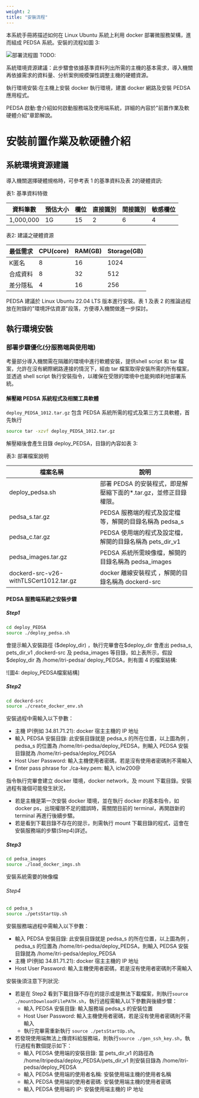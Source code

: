 ```yaml
---
weight: 2
title: "安裝流程"
---
```


本系統手冊將描述如何在 Linux Ubuntu 系統上利用 docker 部署微服務架構，進而組成 PEDSA 系統。安裝的流程如圖 3:

![部署流程圖](以後補) TODO:

系統環境資源建議：此步驟會依據基準資料列出所需的主機的基本需求，導入機關再依據需求的資料量、分析案例規模彈性調整主機的硬體資源。

執行環境安裝:在主機上安裝 docker 執行環境，建置 docker 網路及安裝 PEDSA 應用程式。

PEDSA 啟動:會介紹如何啟動服務端及使用端系統，詳細的內容於"前置作業及軟硬體介紹"章節解說。

# 安裝前置作業及軟硬體介紹

## 系統環境資源建議

導入機關選擇硬體規格時，可參考表 1 的基準資料及表 2的硬體資訊:

表1: 基準資料特徵

| 資料筆數  | 預估大小 | 欄位 | 直接識別 | 間接識別 | 敏感欄位 |
| --------- | -------- | ---- | -------- | -------- | -------- |
| 1,000,000 | 1G       | 15   | 2        | 6        | 4        |

表2: 建議之硬體資源

| 最低需求 | CPU(core) | RAM(GB) | Storage(GB) |
| -------- | --------- | ------- | ----------- |
| K匿名    | 8         | 16      | 1024        |
| 合成資料 | 8         | 32      | 512         |
| 差分隱私 | 4         | 16      | 256         |

PEDSA 建議於 Linux Ubuntu 22.04 LTS 版本進行安裝。表 1 及表 2 的推論過程放在附錄的"環境評估資源"段落，方便導入機關做進一步探討。

## 執行環境安裝

### 部署步驟優化(分服務端與使用端)

考量部分導入機關需在隔離的環境中進行軟體安裝，提供shell script 和 tar 檔案，允許在沒有網際網路連接的情況下，經由 tar 檔案取得安裝所需的所有檔案，並透過 shell script 執行安裝指令，以確保在受限的環境中也能夠順利地部署系統。

#### 解壓縮 PEDSA 系統程式及相關工具軟體

`deploy_PEDSA_1012.tar.gz` 包含 PEDSA 系統所需的程式及第三方工具軟體，首先執行

```sh
source tar -xzvf deploy_PEDSA_1012.tar.gz
```

解壓縮後會產生目錄 deploy_PEDSA，目錄的內容如表 3:

表3: 部署檔案說明

| 檔案名稱                               | 說明                                                               |
| -------------------------------------- | ------------------------------------------------------------------ |
| deploy_pedsa.sh                        | 部署 PEDSA 的安裝程式，即是解壓縮下面的\*.tar.gz，並修正目錄權限。 |
| pedsa_s.tar.gz                         | PEDSA 服務端的程式及設定檔等，解開的目錄名稱為 pedsa_s             |
| pedsa_c.tar.gz                         | PEDSA 使用端的程式及設定檔，解開的目錄名稱為 pets_dir_v1           |
| pedsa_images.tar.gz                    | PEDSA 系統所需映像檔，解開的目錄名稱為 pedsa_images                |
| dockerd-src-v26-withTLSCert1012.tar.gz | docker 離線安裝程式 ，解開的目錄名稱為 dockerd-src                 |

#### PEDSA 服務端系統之安裝步驟

##### Step1

```sh
cd deploy_PEDSA
source ./deploy_pedsa.sh
```

會提示輸入安裝路徑 (\$deploy_dir) ，執行完畢會在\$deploy_dir 會產出 pedsa_s, pets_dir_v1 ,dockerd-src 及 pedsa_images 等目錄，如上表所示，假設$deploy_dir 為 /home/itri-pedsa/ deploy_PEDSA，則有圖 4 的檔案結構:

![圖4: deploy_PEDSA檔案結構]

##### Step2

```sh
cd dockerd-src
source ./create_docker_env.sh
```

安裝過程中需輸入以下參數：

- 主機 IP(例如 34.81.71.21): docker 宿主主機的 IP 地址
- 輸入 PEDSA 安裝目錄: 此安裝目錄就是 pedsa_s 的所在位置，以上圖為例 ， pedsa_s 的位置為 /home/itri-pedsa/deploy_PEDSA，則輸入 PEDSA 安裝目錄就為 /home/itri-pedsa/deploy_PEDSA
- Host User Password: 輸入主機使用者密碼，若是沒有使用者密碼則不需輸入
- Enter pass phrase for ./ca-key.pem: 輸入 iclw200\@

指令執行完畢會建立 docker 環境，docker network，及 mount 下載目錄。安裝過程有幾個可能發生狀況，

- 若是主機是第一次安裝 docker 環境，並在執行 docker 的基本指令，如 docker ps，出現權限不足的錯誤時，需關閉目前的 terminal，再開啟新的 terminal 再進行後續步驟。
- 若是看到下載目錄不存在的提示，則需執行 mount 下載目錄的程式，這會在安裝服務端的步驟(Step4)詳述。

##### Step3

```sh
cd pedsa_images
source ./load_docker_imgs.sh
```

安裝系統需要的映像檔

###### Step4

```sh
cd pedsa_s
source ./petsStartUp.sh
```

安裝服務端過程中需輸入以下參數：

- 輸入 PEDSA 安裝目錄: 此安裝目錄就是 pedsa_s 的所在位置，以上圖為例 ， pedsa_s 的位置為 /home/itri-pedsa/deploy_PEDSA，則輸入 PEDSA 安裝目錄就為 /home/itri-pedsa/deploy_PEDSA
- 主機 IP(例如 34.81.71.21): docker 宿主主機的 IP 地址
- Host User Password: 輸入主機使用者密碼，若是沒有使用者密碼則不需輸入

安裝後須注意下列狀況:

- 若是在 Step2 看到下載目錄不存在的提示或是無法下載檔案，則執行`source ./mountDownloadFilePATH.sh`，執行過程需輸入以下參數與後續步驟：
  - 輸入 PEDSA 安裝目錄: 輸入服務端 pedsa_s 的安裝位置
  - Host User Password: 輸入主機使用者密碼，若是沒有使用者密碼則不需輸入
  - 執行完畢需重新執行 `source ./petsStartUp.sh`。
- 若發現使用端無法上傳資料給服務端，則執行`source ./gen_ssh_key.sh`，執行過程有數個提示如下：
  - 輸入 PEDSA 使用端的安裝目錄: 當 pets_dir_v1 的路徑為 /home/itripedsa/deploy_PEDSA/pets_dir_v1 則安裝目錄為 /home/itri-pedsa/deploy_PEDSA
  - 輸入 PEDSA 使用端的使用者名稱: 安裝使用端主機的使用者名稱
  - 輸入 PEDSA 使用端的使用者密碼: 安裝使用端主機的使用者密碼
  - 輸入 PEDSA 使用端的 IP: 安裝使用端主機的 IP 地址
